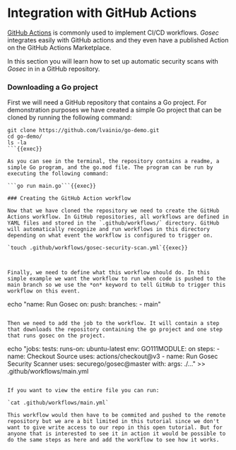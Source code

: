 # Integration with GitHub Actions

[GitHub Actions](https://docs.github.com/en/actions) is commonly used to implement CI/CD workflows. *Gosec* integrates easily with GitHub actions and they even have a published Action on the GitHub Actions Marketplace. 

In this section you will learn how to set up automatic security scans with *Gosec* in in a GitHub repository.

### Downloading a Go project

First we will need a GitHub repository that contains a Go project. For demonstration purposes we have created a simple Go project that can be cloned by running the following command:

```
git clone https://github.com/lvainio/go-demo.git
cd go-demo/
ls -la
```{{exec}}

As you can see in the terminal, the repository contains a readme, a simple Go program, and the go.mod file. The program can be run by executing the following command:

```go run main.go```{{exec}}

### Creating the GitHub Action workflow

Now that we have cloned the repository we need to create the GitHub Actions workflow. In GitHub repositories, all workflows are defined in YAML files and stored in the `.github/workflows/` directory. GitHub will automatically recognize and run workflows in this directory depending on what event the workflow is configured to trigger on.

`touch .github/workflows/gosec-security-scan.yml`{{exec}}



Finally, we need to define what this workflow should do. In this simple example we want the workflow to run when code is pushed to the main branch so we use the *on* keyword to tell GitHub to trigger this workflow on this event.

```
echo "name: Run Gosec
on:
  push:
    branches:
      - main"
```{{exec}}

Then we need to add the job to the workflow. It will contain a step that downloads the repository containing the go project and one step that runs gosec on the project.

```
echo "jobs:
  tests:
    runs-on: ubuntu-latest
    env:
      GO111MODULE: on
    steps:
      - name: Checkout Source
        uses: actions/checkout@v3
      - name: Run Gosec Security Scanner
        uses: securego/gosec@master
        with:
          args: ./..." >> .github/workflows/main.yml
```{{exec}}

If you want to view the entire file you can run:

`cat .github/workflows/main.yml`

This workflow would then have to be commited and pushed to the remote repository but we are a bit limited in this tutorial since we don't want to give write access to our repo in this open tutorial. But for anyone that is interested to see it in action it would be possible to do the same steps as here and add the workflow to see how it works. 